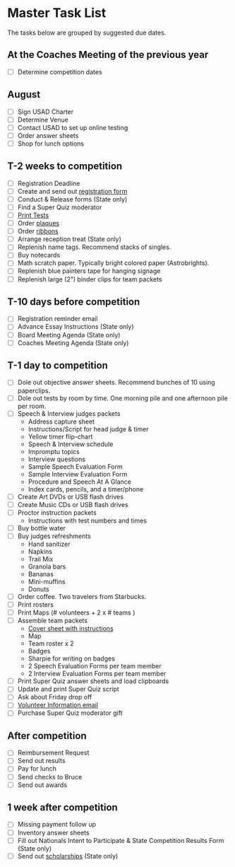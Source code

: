 # Master Task List

The tasks below are grouped by suggested due dates.

## At the Coaches Meeting of the previous year

- [ ] Determine competition dates

## August

- [ ] Sign USAD Charter
- [ ] Determine Venue
- [ ] Contact USAD to set up online testing
- [ ] Order answer sheets
- [ ] Shop for lunch options

## T-2 weeks to competition

- [ ] Registration Deadline
- [ ] Create and send out [registration form](Registration.md)
- [ ] Conduct & Release forms (State only)
- [ ] Find a Super Quiz moderator
- [ ] [Print Tests](TestPrep.md)
- [ ] Order [plaques](Awards.md#plaques)
- [ ] Order [ribbons](Awards.md#ribbons)
- [ ] Arrange reception treat (State only)
- [ ] Replenish name tags. Recommend stacks of singles.
- [ ] Buy notecards
- [ ] Math scratch paper. Typically bright colored paper (Astrobrights).
- [ ] Replenish blue painters tape for hanging signage
- [ ] Replenish large (2") binder clips for team packets

## T-10 days before competition

- [ ] Registration reminder email
- [ ] Advance Essay Instructions (State only)
- [ ] Board Meeting Agenda (State only)
- [ ] Coaches Meeting Agenda (State only)

## T-1 day to competition

- [ ] Dole out objective answer sheets. Recommend bunches of 10 using paperclips.
- [ ] Dole out tests by room by time. One morning pile and one afternoon pile per room.
- [ ] Speech & Interview judges packets
  - Address capture sheet
  - Instructions/Script for head judge & timer
  - Yellow timer flip-chart
  - Speech & Interview schedule
  - Impromptu topics
  - Interview questions
  - Sample Speech Evaluation Form
  - Sample Interview Evaluation Form
  - Procedure and Speech At A Glance
  - Index cards, pencils, and a timer/phone
- [ ] Create Art DVDs or USB flash drives
- [ ] Create Music CDs or USB flash drives
- [ ] Proctor instruction packets
  - Instructions with test numbers and times
- [ ] Buy bottle water
- [ ] Buy judges refreshments
  - Hand sanitizer
  - Napkins
  - Trail Mix
  - Granola bars
  - Bananas
  - Mini-muffins
  - Donuts
- [ ] Order coffee. Two travelers from Starbucks.
- [ ] Print rosters
- [ ] Print Maps (# volunteers + 2 x # teams )
- [ ] Assemble team packets
  - [Cover sheet with instructions](TeamPackets.md)
  - Map
  - Team roster x 2
  - Badges
  - Sharpie for writing on badges
  - 2 Speech Evaluation Forms per team member
  - 2 Interview Evaluation Forms per team member
- [ ] Print Super Quiz answer sheets and load clipboards
- [ ] Update and print Super Quiz script
- [ ] Ask about Friday drop off
- [ ] [Volunteer Information email](Volunteers.md)
- [ ] Purchase Super Quiz moderator gift

## After competition

- [ ] Reimbursement Request
- [ ] Send out results
- [ ] Pay for lunch
- [ ] Send checks to Bruce
- [ ] Send out awards

## 1 week after competition

- [ ] Missing payment follow up
- [ ] Inventory answer sheets
- [ ] Fill out Nationals Intent to Participate & State Competition Results Form (State only)
- [ ] Send out [scholarships](Scholarships.md) (State only)
